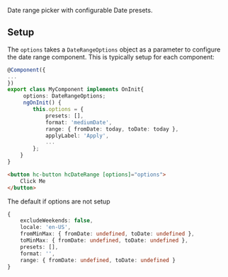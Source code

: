 Date range picker with configurable Date presets.

## Setup

The `options` takes a `DateRangeOptions` object as a parameter to configure the date range component. This is typically setup for each component:

```typescript
@Component({
...
})
export class MyComponent implements OnInit{
     options: DateRangeOptions;
     ngOnInit() {
        this.options = {
            presets: [],
            format: 'mediumDate',
            range: { fromDate: today, toDate: today },
            applyLabel: 'Apply',
            ...
        };
    }
}
```

```html
<button hc-button hcDateRange [options]="options">
    Click Me
</button>
```

The default if options are not setup

```typescript
{
    excludeWeekends: false,
    locale: 'en-US',
    fromMinMax: { fromDate: undefined, toDate: undefined },
    toMinMax: { fromDate: undefined, toDate: undefined },
    presets: [],
    format: '',
    range: { fromDate: undefined, toDate: undefined }
}
```
